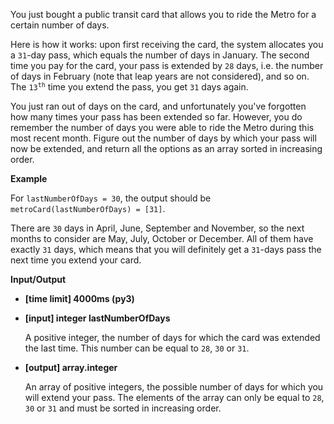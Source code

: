 <div class="markdown"><p>You just bought a public transit card that allows you to ride the Metro for a certain number of days.</p>
<p>Here is how it works: upon first receiving the card, the system allocates you a <code>31</code>-day pass, which equals the number of days in January. The second time you pay for the card, your pass is extended by <code>28</code> days, i.e. the number of days in February (note that leap years are not considered), and so on. The <code>13<sup>th</sup></code> time you extend the pass, you get <code>31</code> days again.</p>
<p>You just ran out of days on the card, and unfortunately you've forgotten how many times your pass has been extended so far. However, you do remember the number of days you were able to ride the Metro during this most recent month. Figure out the number of days by which your pass will now be extended, and return all the options as an array sorted in increasing order.</p>
<p><strong>Example</strong></p>
<p>For <code>lastNumberOfDays = 30</code>, the output should be<br>
<code>metroCard(lastNumberOfDays) = [31]</code>.</p>
<p>There are <code>30</code> days in April, June, September and November, so the next months to consider are May, July, October or December. All of them have exactly <code>31</code> days, which means that you will definitely get a <code>31</code>-days pass the next time you extend your card.</p>
<p><strong>Input/Output</strong></p>
<ul>
<li><strong>[time limit] 4000ms (py3)</strong></li>
</ul>
<ul>
<li>
<p><strong>[input] integer lastNumberOfDays</strong></p>
<p>A positive integer, the number of days for which the card was extended the last time. This number can be equal to <code>28</code>, <code>30</code> or <code>31</code>.</p>
</li>
<li>
<p><strong>[output] array.integer</strong></p>
<p>An array of positive integers, the possible number of days for which you will extend your pass. The elements of the array can only be equal to <code>28</code>, <code>30</code> or <code>31</code> and must be sorted in increasing order.</p>
</li>
</ul>
</div>